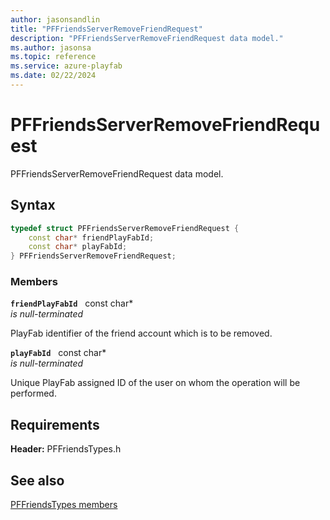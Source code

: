 ```yaml
---
author: jasonsandlin
title: "PFFriendsServerRemoveFriendRequest"
description: "PFFriendsServerRemoveFriendRequest data model."
ms.author: jasonsa
ms.topic: reference
ms.service: azure-playfab
ms.date: 02/22/2024
---
```


# PFFriendsServerRemoveFriendRequest  

PFFriendsServerRemoveFriendRequest data model.  

## Syntax  
  
```cpp
typedef struct PFFriendsServerRemoveFriendRequest {  
    const char* friendPlayFabId;  
    const char* playFabId;  
} PFFriendsServerRemoveFriendRequest;  
```
  
### Members  
  
**`friendPlayFabId`** &nbsp; const char*  
*is null-terminated*  
  
PlayFab identifier of the friend account which is to be removed.
  
**`playFabId`** &nbsp; const char*  
*is null-terminated*  
  
Unique PlayFab assigned ID of the user on whom the operation will be performed.
  
  
## Requirements  
  
**Header:** PFFriendsTypes.h
  
## See also  
[PFFriendsTypes members](../pffriendstypes_members.md)  

  
  
